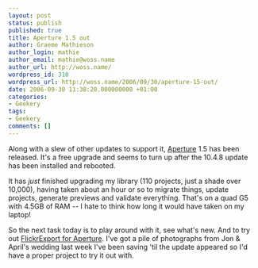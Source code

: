 ```yaml
---
layout: post
status: publish
published: true
title: Aperture 1.5 out
author: Graeme Mathieson
author_login: mathie
author_email: mathie@woss.name
author_url: http://woss.name/
wordpress_id: 310
wordpress_url: http://woss.name/2006/09/30/aperture-15-out/
date: 2006-09-30 11:38:20.000000000 +01:00
categories:
- Geekery
tags:
- Geekery
comments: []
---
```

Along with a slew of other updates to support it, [Aperture](http:&#47;&#47;www.apple.com&#47;aperture) 1.5 has been released.  It's a free upgrade and seems to turn up after the 10.4.8 update has been installed and rebooted.

It has *just* finished upgrading my library (110 projects, just a shade over 10,000), having taken about an hour or so to migrate things, update projects, generate previews and validate everything.  That's on a quad G5 with 4.5GB of RAM -- I hate to think how long it would have taken on my laptop!

So the next task today is to play around with it, see what's new.  And to try out [FlickrExport for Aperture](http:&#47;&#47;www.connectedflow.com&#47;blog&#47;?p=42).  I've got a pile of photographs from Jon & April's wedding last week I've been saving 'til the update appeared so I'd have a proper project to try it out with.
